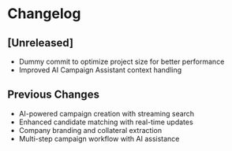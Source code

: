 # Changelog

## [Unreleased]
- Dummy commit to optimize project size for better performance
- Improved AI Campaign Assistant context handling

## Previous Changes
- AI-powered campaign creation with streaming search
- Enhanced candidate matching with real-time updates
- Company branding and collateral extraction
- Multi-step campaign workflow with AI assistance